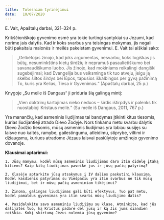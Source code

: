 ```yaml
---
title:  Tolesniam tyrinėjimui
date:   10/07/2020
---
```


E. Vait, Apaštalų darbai, 321–324 p.

Krikščioniškojo gyvenimo esmė yra tokie turtingi santykiai su Jėzumi, kad norime jais dalytis. Kad ir koks svarbus yra teisingas mokymas, jis negali būti pakaitalu malonės ir meilės pakeistam gyvenimui. E. Vait tai aiškiai sako: 

> <p></p>
> „Gelbėtojas žinojo, kad joks argumentas, nesvarbu, koks logiškas jis būtų, nesuminkštins kietų širdžių ir nepramuš pasaulietiškumo bei savanaudiškumo luobo. Jis žinojo, kad mokiniams reikalingi dangiški sugebėjimai; kad Evangelija bus veiksminga tik tuo atveju, jeigu ją skelbs šiltos širdys bei lūpos, tapusios iškalbingos per gyvą pažinimą To, kuris yra Kelias, Tiesa ir Gyvenimas.“ (Apaštalų darbai, 25 p.) 

Knygoje „Su meile iš Dangaus“ ji priduria šią galingą mintį: 

> <p></p>
> „Vien doktrinų kartojimas nieko neduos – širdis ištirpdys ir palenks tik nuostabioji Kristaus meilė.“ (Su meile iš Dangaus, 2011, 767 p.)

Yra manančių, kad asmeninis liudijimas tai bandymas įtikinti kitus tiesomis, kurias liudijantieji atrado Dievo Žodyje. Nors tinkamu metu svarbu dalytis Dievo Žodžio tiesomis, mūsų asmeninis liudijimas yra labiau susijęs su laisve nuo kaltės, ramybe, gailestingumu, atleidimu, stiprybe, viltimi ir džiaugsmu, kuriuos atradome Jėzaus laisvai pasiūlytoje amžinojo gyvenimo dovanoje.

**Klausimai aptarimui:** 

`1. Jūsų manymu, kodėl mūsų asmeninis liudijimas daro itin didelę įtaką kitiems? Kaip kitų liudijimas paveikė jus ir jūsų pačių patyrimą?`

`2. Klasėje aptarkite jūsų atsakymus į IV dalies paskutinį klausimą. Kodėl kasdienis patyrimas su Viešpačiu yra itin svarbus ne tik mūsų liudijimui, bet ir mūsų pačių asmeniniam tikėjimui?`

`3. Žinoma, galingas liudijimas gali būti efektyvus. Tuo pat metu, kodėl pamaldus gyvenimas yra itin svarbi mūsų liudijimo dalis?`

`4. Pasidalykite savo asmeniniu liudijimu su klase. Atminkite, kad jūs dalijatės tuo, ką Kristus padarė dėl jūsų ir ką Jis jums šiandien reiškia. Kokį skirtumą Jėzus nulemia jūsų gyvenime?`
